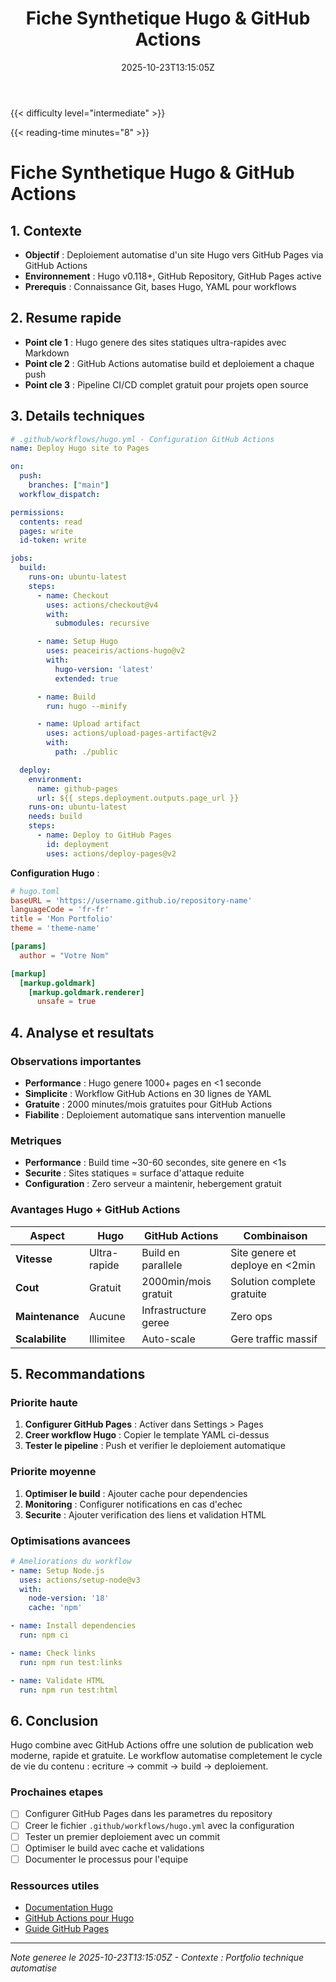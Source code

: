 ﻿---
title: "Fiche Synthetique Hugo & GitHub Actions"
description: "Synthese des fonctionnalites Hugo et integration avec GitHub Actions pour deploiement automatise"
tags: ["note", "technique", "hugo", "github-actions", "deployment", "automation", "ssg"]
date: 2025-10-23T13:15:05Z
summary: "Guide complet Hugo et GitHub Actions pour deploiement automatise de sites statiques"
---

{{< difficulty level="intermediate" >}}

{{< reading-time minutes="8" >}}

# Fiche Synthetique Hugo & GitHub Actions

## 1. Contexte
- **Objectif** : Deploiement automatise d'un site Hugo vers GitHub Pages via GitHub Actions
- **Environnement** : Hugo v0.118+, GitHub Repository, GitHub Pages active
- **Prerequis** : Connaissance Git, bases Hugo, YAML pour workflows

## 2. Resume rapide
- **Point cle 1** : Hugo genere des sites statiques ultra-rapides avec Markdown
- **Point cle 2** : GitHub Actions automatise build et deploiement a chaque push
- **Point cle 3** : Pipeline CI/CD complet gratuit pour projets open source

## 3. Details techniques

```yaml
# .github/workflows/hugo.yml - Configuration GitHub Actions
name: Deploy Hugo site to Pages

on:
  push:
    branches: ["main"]
  workflow_dispatch:

permissions:
  contents: read
  pages: write
  id-token: write

jobs:
  build:
    runs-on: ubuntu-latest
    steps:
      - name: Checkout
        uses: actions/checkout@v4
        with:
          submodules: recursive

      - name: Setup Hugo
        uses: peaceiris/actions-hugo@v2
        with:
          hugo-version: 'latest'
          extended: true

      - name: Build
        run: hugo --minify

      - name: Upload artifact
        uses: actions/upload-pages-artifact@v2
        with:
          path: ./public

  deploy:
    environment:
      name: github-pages
      url: ${{ steps.deployment.outputs.page_url }}
    runs-on: ubuntu-latest
    needs: build
    steps:
      - name: Deploy to GitHub Pages
        id: deployment
        uses: actions/deploy-pages@v2
```

**Configuration Hugo** :
```toml
# hugo.toml
baseURL = 'https://username.github.io/repository-name'
languageCode = 'fr-fr'
title = 'Mon Portfolio'
theme = 'theme-name'

[params]
  author = "Votre Nom"

[markup]
  [markup.goldmark]
    [markup.goldmark.renderer]
      unsafe = true
```

## 4. Analyse et resultats

### Observations importantes
- **Performance** : Hugo genere 1000+ pages en <1 seconde
- **Simplicite** : Workflow GitHub Actions en 30 lignes de YAML
- **Gratuite** : 2000 minutes/mois gratuites pour GitHub Actions
- **Fiabilite** : Deploiement automatique sans intervention manuelle

### Metriques
- **Performance** : Build time ~30-60 secondes, site genere en <1s
- **Securite** : Sites statiques = surface d'attaque reduite
- **Configuration** : Zero serveur a maintenir, hebergement gratuit

### Avantages Hugo + GitHub Actions
| Aspect | Hugo | GitHub Actions | Combinaison |
|--------|------|----------------|-------------|
| **Vitesse** | Ultra-rapide | Build en parallele | Site genere et deploye en <2min |
| **Cout** | Gratuit | 2000min/mois gratuit | Solution complete gratuite |
| **Maintenance** | Aucune | Infrastructure geree | Zero ops |
| **Scalabilite** | Illimitee | Auto-scale | Gere traffic massif |

## 5. Recommandations

### Priorite haute
1. **Configurer GitHub Pages** : Activer dans Settings > Pages
2. **Creer workflow Hugo** : Copier le template YAML ci-dessus
3. **Tester le pipeline** : Push et verifier le deploiement automatique

### Priorite moyenne
1. **Optimiser le build** : Ajouter cache pour dependencies
2. **Monitoring** : Configurer notifications en cas d'echec
3. **Securite** : Ajouter verification des liens et validation HTML

### Optimisations avancees
```yaml
# Ameliorations du workflow
- name: Setup Node.js
  uses: actions/setup-node@v3
  with:
    node-version: '18'
    cache: 'npm'

- name: Install dependencies
  run: npm ci

- name: Check links
  run: npm run test:links

- name: Validate HTML
  run: npm run test:html
```

## 6. Conclusion

Hugo combine avec GitHub Actions offre une solution de publication web moderne, rapide et gratuite. Le workflow automatise completement le cycle de vie du contenu : ecriture → commit → build → deploiement.

### Prochaines etapes
- [ ] Configurer GitHub Pages dans les parametres du repository
- [ ] Creer le fichier `.github/workflows/hugo.yml` avec la configuration
- [ ] Tester un premier deploiement avec un commit
- [ ] Optimiser le build avec cache et validations
- [ ] Documenter le processus pour l'equipe

### Ressources utiles
- [Documentation Hugo](https://gohugo.io/documentation/)
- [GitHub Actions pour Hugo](https://github.com/marketplace/actions/hugo-setup)
- [Guide GitHub Pages](https://docs.github.com/pages)

---
*Note generee le 2025-10-23T13:15:05Z - Contexte : Portfolio technique automatise*
